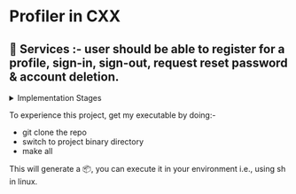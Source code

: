 # Profiler in CXX
## :memo: Services :- user should be able to register for a profile, sign-in, sign-out, request reset password & account deletion.

<details>
    <summary>
        Implementation Stages
    </summary>
    <details>
        <summary>
            :heavy_check_mark: Phase 1
        </summary>
        <p>
            - User can register for a profile<br />
            - User can login to the profile <br />
            - User can quit app when suitable <br />
        </p>
    </details>
    <details>
        <summary>
            :heavy_check_mark: Phase 2
        </summary>
        <p>
            - IMPROVEMENTS: write make file<br />
            - IMPROVEMENTS: same username should not be allowed<br />
            - :new: IMPROVEMENTS: write ufo(user filo object) library<br />
        </p>
    </details>
    <details>
        <summary>
                :clock7: Phase 3
        </summary>
        <p>
            - user should be able to sign out<br />
        </p>
    </details>
    <details>
        <summary>
                :pushpin: Phase 4
        </summary>
        <p>
            - brainstorm on, if we can remove static type<br />
        </p>
    </details>
    <details>
        <summary>
                :pushpin: Phase 5
        </summary>
        <p>
            - user should be able to request account deletion with authentication.<br />
        </p>
    </details>
    <details>
        <summary>
                :pushpin: Phase 6
        </summary>
        <p>
            - followup, provide user forgot password, with hint<br />
        </p>
    </details>
    <details>
        <summary>
                Phase 7
        </summary>
        <p>
            - Profile should include metadata<br />
            - User can update the metadata<br />
        </p>
    </details>
</details>

To experience this project, get my executable by doing:-
- git clone the repo
- switch to project binary directory
- make all

This will generate a :package:, you can execute it in your environment i.e., using sh in linux.